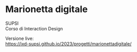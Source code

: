 # Marionetta digitale
SUPSI  
Corso di Interaction Design

Versione live:  
https://ixd-supsi.github.io/2023/progetti/marionettadigitale/
